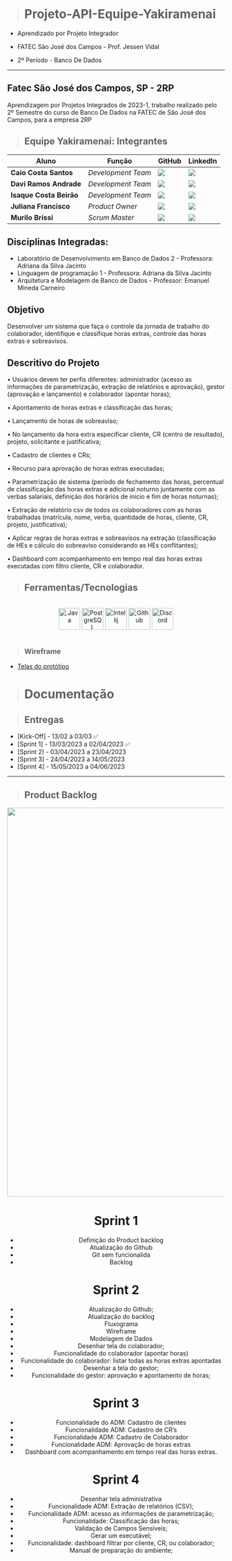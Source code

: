 ><h1> Projeto-API-Equipe-Yakiramenai
 
+ Aprendizado por Projeto Integrador
+ FATEC São José dos Campos - Prof. Jessen Vidal

+ 2º Período - Banco De Dados

-----------------------------------------------------------------------------------------------------------------------------------------------------------


## Fatec São José dos Campos, SP - 2RP
Aprendizagem por Projetos Integrados de 2023-1, trabalho realizado pelo 2º Semestre do curso de Banco De Dados na FATEC de São José dos Campos, para a empresa 2RP 

>##  Equipe Yakiramenai: Integrantes

| Aluno            | Função           | GitHub                                                         | LinkedIn                                              |
| ---------------- | ---------------- | -------------------------------------------------------------- | ----------------------------------------------------- |
|__Caio Costa Santos__|  *Development Team* | [![](https://bit.ly/3f9Xo0P)](https://github.com/Caio-eng-gif)| [![](https://bit.ly/2P1ZogM)](https://www.linkedin.com/in/caio-costa-santos-7a7277195)|
|__Davi Ramos Andrade__|  *Development Team*| [![](https://bit.ly/3f9Xo0P)](https://github.com/DaviRamosAndrade)| [![](https://bit.ly/2P1ZogM)](https://www.linkedin.com/in/daviramosandrade-frontend)| 
|__Isaque Costa Beirão__| *Development Team*| [![](https://bit.ly/3f9Xo0P)](https://github.com/isaquebeirao)| [![](https://bit.ly/2P1ZogM)](https://www.linkedin.com/in/isaque-beirao-6b1769220/)| 
|__Juliana Francisco__| *Product Owner*|  [![](https://bit.ly/3f9Xo0P)](https://github.com/juliana-osss)| [![](https://bit.ly/2P1ZogM)](https://www.linkedin.com/in/juliana-francisco-433a4492/)|
|__Murilo Brissi__| *Scrum Master*|  [![](https://bit.ly/3f9Xo0P)](https://github.com/Murilobss)| [![](https://bit.ly/2P1ZogM)](https://www.linkedin.com/in/murilo-brissi-046326232)| 


##  Disciplinas Integradas:

- Laboratório de Desenvolvimento em Banco de Dados 2 - Professora: Adriana da Silva Jacinto
- Linguagem de programação 1 - Professora: Adriana da Silva Jacinto
- Arquitetura e Modelagem de Banco de Dados - Professor: Emanuel Mineda Carneiro

##  Objetivo
Desenvolver um sistema que faça o controle da jornada de trabalho do colaborador, identifique e classifique horas extras, controle das horas extras e sobreavisos.

##  Descritivo do Projeto
• Usuários devem ter perfis diferentes: administrador (acesso as informações de parametrização,
extração de relatórios e aprovação), gestor (aprovação e lançamento) e colaborador (apontar
horas);

• Apontamento de horas extras e classificação das horas;

• Lançamento de horas de sobreaviso;

• No lançamento da hora extra especificar cliente, CR (centro de resultado), projeto, solicitante e
justificativa;

• Cadastro de clientes e CRs;

• Recurso para aprovação de horas extras executadas;

• Parametrização de sistema (período de fechamento das horas, percentual de classificação das
horas extras e adicional noturno juntamente com as verbas salariais, definição dos horários de
início e fim de horas noturnas);

• Extração de relatório csv de todos os colaboradores com as horas trabalhadas (matrícula, nome,
verba, quantidade de horas, cliente, CR, projeto, justificativa);

• Aplicar regras de horas extras e sobreavisos na extração (classificação de HEs e cálculo do
sobreaviso considerando as HEs conflitantes);

• Dashboard com acompanhamento em tempo real das horas extras executadas com filtro cliente,
CR e colaborador.


> ##  Ferramentas/Tecnologias

<div align="center" valign="top"><br>
  <img align="center" alt="Java" height="50" width="50" src="https://cdn.jsdelivr.net/gh/devicons/devicon/icons/java/java-original.svg" /> 
  <img align="center" alt="PostgreSQL" height="50" width="50" src="https://cdn.jsdelivr.net/gh/devicons/devicon/icons/postgresql/postgresql-original.svg" />     
  <img align="center" alt="Intellij" height="50" width="50" src="https://cdn.jsdelivr.net/gh/devicons/devicon/icons/intellij/intellij-original.svg" />
  <img align="center" alt="Github" height="50" width="50" src="https://cdn.jsdelivr.net/gh/devicons/devicon/icons/github/github-original.svg" /> 
  <img align="center" alt="Discord" height="50" width="50" src= "https://user-images.githubusercontent.com/73692954/232239252-c3349425-d9fe-4449-9b9b-02bf56d39492.png"/>
</div><br>
 
> ### __Wireframe__
 - [Telas do protótipo](https://github.com/Api2SemestreFatec/Documentacao/blob/Base/img/Wireframe%20(1).pdf)

># Documentação

>## Entregas
- [Kick-Off] - 13/02 à 03/03  ✅
- [Sprint 1] - 13/03/2023 a 02/04/2023  ✅
- [Sprint 2) - 03/04/2023 a 23/04/2023
- [Sprint 3] - 24/04/2023 a 14/05/2023
- [Sprint 4] - 15/05/2023 a 04/06/2023

-------------------------------------------------------------------------------------------------------------------------------------------------------------------

>## Product Backlog

<div align="center">
<img src="https://user-images.githubusercontent.com/73692954/233219050-cc0789b6-e124-4edb-902b-4fb151d3f46f.png" width="900px")
</div>



# Sprint 1
 - Definição do Product backlog 
 - Atualização do Github
 - Git sem funcionalida
 - Backlog

# Sprint 2
 - Atualização do Github;
 - Atualização do backlog
- Fluxograma
 - Wireframe 
- Modelagem de Dados
- Desenhar tela do colaborador;
- Funcionalidade do colaborador (apontar horas)
- Funcionalidade do colaborador: listar todas as horas extras apontadas
- Desenhar a tela do gestor;
- Funcionalidade do gestor: aprovação e apontamento de horas;

# Sprint 3
 - Funcionalidade do ADM: Cadastro de clientes
 - Funcionalidade ADM: Cadastro de CR’s
- Funcionalidade ADM: Cadastro de Colaborador
- Funcionalidade ADM: Aprovação de horas extras
- Dashboard com acompanhamento em tempo real das horas extras.

# Sprint 4
- Desenhar tela administrativa
- Funcionalidade ADM: Extração de relatórios (CSV);
- Funcionalidade ADM: acesso as informações de parametrização;
 - Funcionalidade: Classificação das horas;
 - Validação de Campos Sensíveis;
 - Gerar um executável;
 - Funcionalidade: dashboard filtrar por cliente, CR, ou colaborador;
 - Manual de preparação do ambiente;
